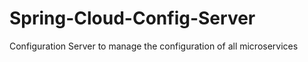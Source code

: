 # Spring-Cloud-Config-Server
Configuration Server to manage the configuration of all microservices 
